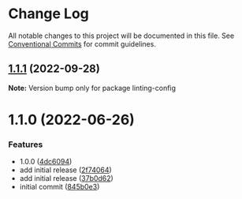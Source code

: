 # Change Log

All notable changes to this project will be documented in this file.
See [Conventional Commits](https://conventionalcommits.org) for commit guidelines.

## [1.1.1](https://github.com/dennispio/linting-configs/compare/v1.1.0...v1.1.1) (2022-09-28)

**Note:** Version bump only for package linting-config





# 1.1.0 (2022-06-26)


### Features

* 1.0.0 ([4dc6094](https://github.com/dennispio/linting-configs/commit/4dc60941c25c928110f45ec773821285b101b861))
* add initial release ([2f74064](https://github.com/dennispio/linting-configs/commit/2f74064dcc2f0c25be41de08ed8a803663a00d9a))
* add initial release ([37b0d62](https://github.com/dennispio/linting-configs/commit/37b0d629876a6da0ac59d5ecb00ace2741729fc9))
* initial commit ([845b0e3](https://github.com/dennispio/linting-configs/commit/845b0e3248064420c4f20cf82015bee021c540ed))
